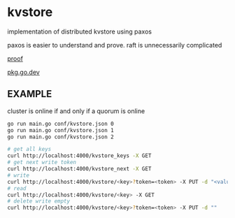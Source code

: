 # kvstore

implementation of distributed kvstore using paxos

paxos is easier to understand and prove. raft is unnecessarily complicated

[proof](https://github.com/khanh101/khanh101.github.io/blob/master/blog/pdf/paxos-algorithm.pdf)

[pkg.go.dev](https://pkg.go.dev/github.com/khanh101/paxos)

## EXAMPLE

cluster is online if and only if a quorum is online

```bash
go run main.go conf/kvstore.json 0
go run main.go conf/kvstore.json 1
go run main.go conf/kvstore.json 2
```

```bash
# get all keys
curl http://localhost:4000/kvstore_keys -X GET
# get next write token
curl http://localhost:4000/kvstore_next -X GET
# write 
curl http://localhost:4000/kvstore/<key>?token=<token> -X PUT -d "<value>"
# read
curl http://localhost:4000/kvstore/<key> -X GET
# delete write empty
curl http://localhost:4000/kvstore/<key>?token=<token> -X PUT -d ""
```


